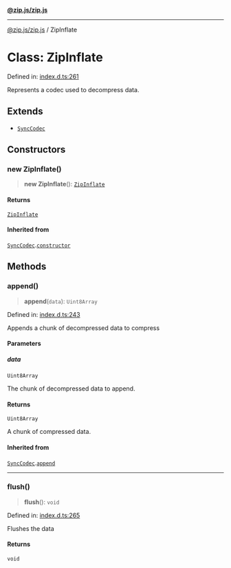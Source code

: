 [**@zip.js/zip.js**](../README.md)

***

[@zip.js/zip.js](../globals.md) / ZipInflate

# Class: ZipInflate

Defined in: [index.d.ts:261](https://github.com/gildas-lormeau/zip.js/blob/be8a40fccb32dc320b3cf56a5faf9a609e60a6cb/index.d.ts#L261)

Represents a codec used to decompress data.

## Extends

- [`SyncCodec`](SyncCodec.md)

## Constructors

### new ZipInflate()

> **new ZipInflate**(): [`ZipInflate`](ZipInflate.md)

#### Returns

[`ZipInflate`](ZipInflate.md)

#### Inherited from

[`SyncCodec`](SyncCodec.md).[`constructor`](SyncCodec.md#constructors)

## Methods

### append()

> **append**(`data`): `Uint8Array`

Defined in: [index.d.ts:243](https://github.com/gildas-lormeau/zip.js/blob/be8a40fccb32dc320b3cf56a5faf9a609e60a6cb/index.d.ts#L243)

Appends a chunk of decompressed data to compress

#### Parameters

##### data

`Uint8Array`

The chunk of decompressed data to append.

#### Returns

`Uint8Array`

A chunk of compressed data.

#### Inherited from

[`SyncCodec`](SyncCodec.md).[`append`](SyncCodec.md#append)

***

### flush()

> **flush**(): `void`

Defined in: [index.d.ts:265](https://github.com/gildas-lormeau/zip.js/blob/be8a40fccb32dc320b3cf56a5faf9a609e60a6cb/index.d.ts#L265)

Flushes the data

#### Returns

`void`
